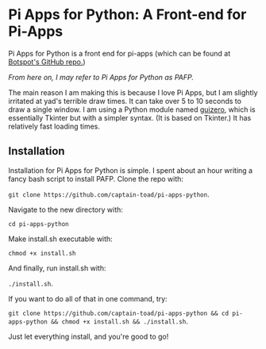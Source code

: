 # Pi Apps for Python: A Front-end for Pi-Apps
Pi Apps for Python is a front end for pi-apps (which can be found at [Botspot's GitHub repo.](http://github.com/Botspot/pi-apps "Botspot's GitHub repo."))

*From here on, I may refer to Pi Apps for Python as PAFP.*

The main reason I am making this is because I love Pi Apps, but I am slightly irritated at yad's terrible draw times. It can take over 5 to 10 seconds to draw a single window. I am using a Python module named [guizero](http://lawsie.github.io/guizero "guizero"), which is essentially Tkinter but with a simpler syntax. (It is based on Tkinter.) It has relatively fast loading times.

## Installation
Installation for Pi Apps for Python is simple. I spent about an hour writing a fancy bash script to install PAFP. Clone the repo with:

`git clone https://github.com/captain-toad/pi-apps-python`.

Navigate to the new directory with:

`cd pi-apps-python`

Make install.sh executable with:

`chmod +x install.sh`

And finally, run install.sh with:

`./install.sh`.

If you want to do all of that in one command, try:

`git clone https://github.com/captain-toad/pi-apps-python && cd pi-apps-python && chmod +x install.sh && ./install.sh`.

Just let everything install, and you're good to go!
